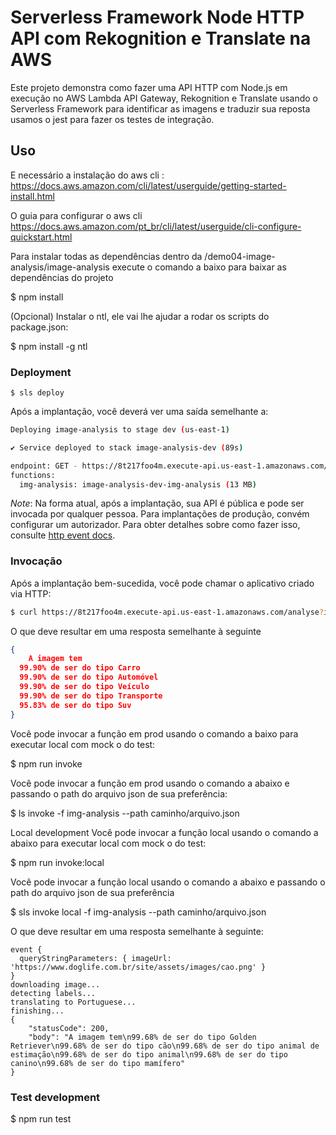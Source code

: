 <!--
title: 'API para analisar imagens com AWS Rekognition'
description: 'Uma API HTTP Serverless com lambda para analisar imagens com AWS Rekognition e taduzimos sua resposta para o portugues com AWS translate'
layout: Doc
framework: v3
platform: AWS
language: nodeJS
authorLink: 'https://github.com/LuanRLima'
authorName: 'Luan Rodrigues Lima.'
-->

# Serverless Framework Node HTTP API com Rekognition e Translate na AWS

Este projeto demonstra como fazer uma API HTTP com Node.js em execução no AWS Lambda API Gateway, Rekognition e Translate usando o Serverless Framework para identificar as imagens e traduzir sua reposta usamos o jest para fazer os testes de integração.

## Uso
E necessário a instalação do aws cli : https://docs.aws.amazon.com/cli/latest/userguide/getting-started-install.html

O guia para configurar o aws cli https://docs.aws.amazon.com/pt_br/cli/latest/userguide/cli-configure-quickstart.html

Para instalar todas as dependências dentro da /demo04-image-analysis/image-analysis execute o comando  a baixo para baixar as dependências do projeto

$ npm install

(Opcional) Instalar o ntl, ele vai lhe ajudar a rodar os scripts do package.json:

$ npm install -g ntl

### Deployment

```
$ sls deploy
```

Após a implantação, você deverá ver uma saída semelhante a:

```bash
Deploying image-analysis to stage dev (us-east-1)

✔ Service deployed to stack image-analysis-dev (89s)

endpoint: GET - https://8t217foo4m.execute-api.us-east-1.amazonaws.com/analyse
functions:
  img-analysis: image-analysis-dev-img-analysis (13 MB)
```

_Note_: Na forma atual, após a implantação, sua API é pública e pode ser invocada por qualquer pessoa. Para implantações de produção, convém configurar um autorizador. Para obter detalhes sobre como fazer isso, consulte [http event docs](https://www.serverless.com/framework/docs/providers/aws/events/apigateway/).

### Invocação

Após a implantação bem-sucedida, você pode chamar o aplicativo criado via HTTP:

```bash
$ curl https://8t217foo4m.execute-api.us-east-1.amazonaws.com/analyse?imageUrl={link_da_imagem}
```

O que deve resultar em uma resposta semelhante à seguinte

```json
{
    A imagem tem
  99.90% de ser do tipo Carro
  99.90% de ser do tipo Automóvel
  99.90% de ser do tipo Veículo
  99.90% de ser do tipo Transporte
  95.83% de ser do tipo Suv
}
```
Você pode invocar a função em prod usando o comando a baixo para executar local com mock o do test:

$ npm run invoke

Você pode invocar a função em prod usando o comando a abaixo e passando o path do arquivo json de sua preferência:

$ ls invoke -f img-analysis --path caminho/arquivo.json

Local development
Você pode invocar a função local usando o comando a abaixo para executar local com mock o do test:

$ npm run invoke:local

Você pode invocar a função local usando o comando a abaixo e passando o path do arquivo json de sua preferência

$ sls invoke local -f img-analysis --path caminho/arquivo.json

O que deve resultar em uma resposta semelhante à seguinte: 

```
event {
  queryStringParameters: { imageUrl: 'https://www.doglife.com.br/site/assets/images/cao.png' }
}
downloading image...
detecting labels...
translating to Portuguese...
finishing...
{
    "statusCode": 200,
    "body": "A imagem tem\n99.68% de ser do tipo Golden Retriever\n99.68% de ser do tipo cão\n99.68% de ser do tipo animal de estimação\n99.68% de ser do tipo animal\n99.68% de ser do tipo canino\n99.68% de ser do tipo mamífero"
}
```
### Test development

$ npm run test
